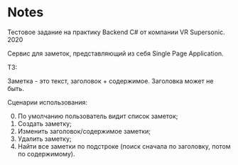 # Notes
Тестовое задание на практику Backend C# от компании VR Supersonic. 2020

Сервис для заметок, представляющий из себя Single Page Application.

ТЗ:

Заметка - это текст, заголовок + содержимое. Заголовка может не быть.

Сценарии использования: 

0. По умолчанию пользователь видит список заметок;
1. Создать заметку;
2. Изменить заголовок/содержимое заметки;
3. Удалить заметку;
4. Найти все заметки по подстроке (поиск сначала по заголовку, потом по содержимому).
